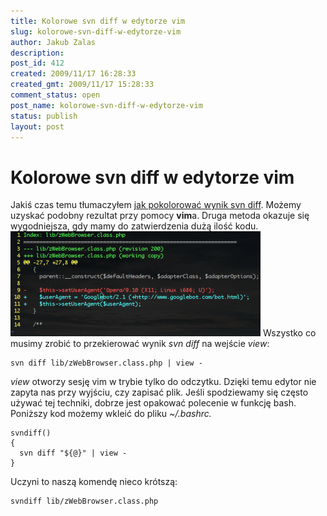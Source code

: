 ```yaml
---
title: Kolorowe svn diff w edytorze vim
slug: kolorowe-svn-diff-w-edytorze-vim
author: Jakub Zalas
description: 
post_id: 412
created: 2009/11/17 16:28:33
created_gmt: 2009/11/17 15:28:33
comment_status: open
post_name: kolorowe-svn-diff-w-edytorze-vim
status: publish
layout: post
---
```


<!--Jakiś czas temu tłumaczyłem jak pokolorować wynik svn diff. Możemy uzyskać podobny rezultat przy pomocy vima. Druga metoda okazuje się wygodniejsza, gdy mamy do zatwierdzenia dużą ilość kodu.-->

# Kolorowe svn diff w edytorze vim

Jakiś czas temu tłumaczyłem [jak pokolorować wynik svn diff](/kolorowanie-wyniku-svn-diff). Możemy uzyskać podobny rezultat przy pomocy **vim**a. Druga metoda okazuje się wygodniejsza, gdy mamy do zatwierdzenia dużą ilość kodu. ![Wynik svn diff w edytorze vim](/uploads/wp//2009/11/vim-diff-400x168.png) Wszystko co musimy zrobić to przekierować wynik _svn diff_ na wejście _view_: 
    
    
    svn diff lib/zWebBrowser.class.php | view -

_view_ otworzy sesję vim w trybie tylko do odczytku. Dzięki temu edytor nie zapyta nas przy wyjściu, czy zapisać plik. Jeśli spodziewamy się często używać tej techniki, dobrze jest opakować polecenie w funkcję bash. Poniższy kod możemy wkleić do pliku _~/.bashrc._
    
    
    svndiff()
    {
      svn diff "${@}" | view -
    }

Uczyni to naszą komendę nieco krótszą: 
    
    
    svndiff lib/zWebBrowser.class.php
